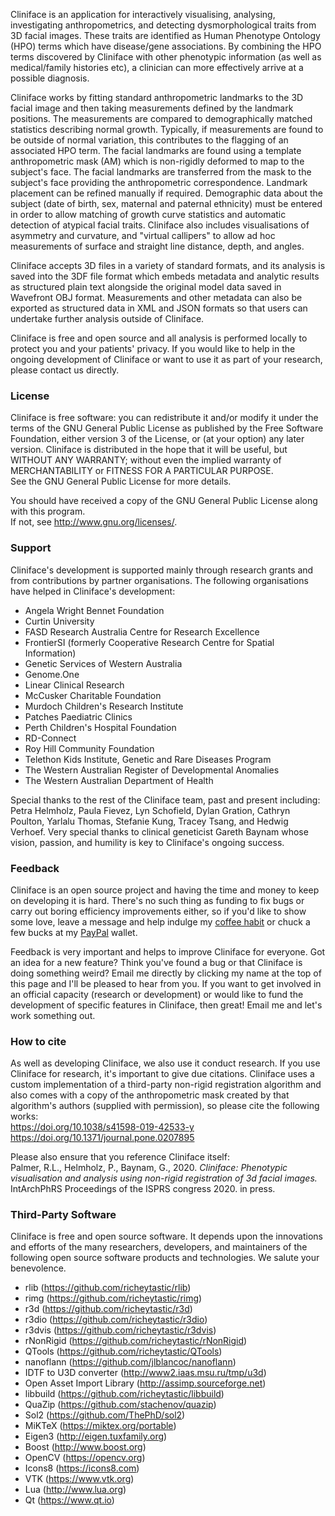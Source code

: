 <p>Cliniface is an application for interactively visualising, analysing, investigating anthropometrics, and detecting dysmorphological traits from 3D facial images. These traits are identified as Human Phenotype Ontology (HPO) terms which have disease/gene associations. By combining the HPO terms discovered by Cliniface with other phenotypic information (as well as medical/family histories etc), a clinician can more effectively arrive at a possible diagnosis.
</p>
<p>Cliniface works by fitting standard anthropometric landmarks to the 3D facial image and then taking measurements defined by the landmark positions. The measurements are compared to demographically matched statistics describing normal growth. Typically, if measurements are found to be outside of normal variation, this contributes to the flagging of an associated HPO term.
The facial landmarks are found using a template anthropometric mask (AM) which is non-rigidly deformed to map to the subject's face. The facial landmarks are transferred from the mask to the subject's face providing the anthropometric correspondence. Landmark placement can be refined manually if required. Demographic data about the subject (date of birth, sex, maternal and paternal ethnicity) must be entered in order to allow matching of growth curve statistics and automatic detection of atypical facial traits. Cliniface also includes visualisations of asymmetry and curvature, and "virtual callipers" to allow ad hoc measurements of surface and straight line distance, depth, and angles.
</p>
<p>Cliniface accepts 3D files in a variety of standard formats, and its analysis is saved into the 3DF file format which embeds metadata and analytic results as structured plain text alongside the original model data saved in Wavefront OBJ format. Measurements and other metadata can also be exported as structured data in XML and JSON formats so that users can undertake further analysis outside of Cliniface.
</p>
<p>Cliniface is free and open source and all analysis is performed locally to protect you and your patients' privacy.
If you would like to help in the ongoing development of Cliniface or want to use it as part of your research,
please contact us directly.
</p>

<h3>License</h3>
<p>Cliniface is free software: you can redistribute it and/or modify it under the terms of the GNU General Public License as published by the Free Software Foundation, either version 3 of the License, or (at your option) any later version. Cliniface is distributed in the hope that it will be useful, but WITHOUT ANY WARRANTY; without even the implied warranty of MERCHANTABILITY or FITNESS FOR A PARTICULAR PURPOSE.<br>
See the GNU General Public License for more details.
</p>
<p>You should have received a copy of the GNU General Public License along with this program.<br>
If not, see <a href="http://www.gnu.org/licenses/" class="uri">http://www.gnu.org/licenses/</a>.
</p>

<h3>Support</h3>
<p>Cliniface's development is supported mainly through research grants and from contributions
by partner organisations. The following organisations have helped in Cliniface's development:
<ul>
<li>Angela Wright Bennet Foundation</li>
<li>Curtin University</li>
<li>FASD Research Australia Centre for Research Excellence</li>
<li>FrontierSI (formerly Cooperative Research Centre for Spatial Information)</li>
<li>Genetic Services of Western Australia</li>
<li>Genome.One</li>
<li>Linear Clinical Research</li>
<li>McCusker Charitable Foundation</li>
<li>Murdoch Children's Research Institute</li>
<li>Patches Paediatric Clinics</li>
<li>Perth Children's Hospital Foundation</li>
<li>RD-Connect</li>
<li>Roy Hill Community Foundation</li>
<li>Telethon Kids Institute, Genetic and Rare Diseases Program</li>
<li>The Western Australian Register of Developmental Anomalies</li>
<li>The Western Australian Department of Health</li>
</ul>
</p>

<p>Special thanks to the rest of the Cliniface team, past and present including:
Petra Helmholz, Paula Fievez, Lyn Schofield, Dylan Gration, Cathryn Poulton, Yarlalu Thomas,
Stefanie Kung, Tracey Tsang, and Hedwig Verhoef. Very special thanks to clinical geneticist
Gareth Baynam whose vision, passion, and humility is key to Cliniface's ongoing success.
</p>

<h3>Feedback</h3>
<p>Cliniface is an open source project and having the time and money to keep on developing it is hard.
There's no such thing as funding to fix bugs or carry out boring efficiency improvements either,
so if you'd like to show some love, leave a message and help indulge my
<a href='https://ko-fi.com/V7V11MGQH' target='_blank'>coffee habit</a> or
chuck a few bucks at my <a href="https://paypal.me/richeytastic" class="uri">PayPal</a> wallet.
</p>
<p>Feedback is very important and helps to improve Cliniface for everyone. Got an idea for a
new feature? Think you've found a bug or that Cliniface is doing something weird?
Email me directly by clicking my name at the top of this page and I'll be pleased to hear from you.
If you want to get involved in an official capacity (research or development) or would like
to fund the development of specific features in Cliniface, then great! Email me and let's work
something out.
</p>

<h3>How to cite</h3>
<p>As well as developing Cliniface, we also use it conduct research.
If you use Cliniface for research, it's important to give due citations.
Cliniface uses a custom implementation of a third-party non-rigid registration algorithm and
also comes with a copy of the anthropometric mask created by that algorithm's authors (supplied with
permission), so please cite the following works:<br>
<a href="https://doi.org/10.1038/s41598-019-42533-y" class="uri">https://doi.org/10.1038/s41598-019-42533-y</a><br>
<a href="https://doi.org/10.1371/journal.pone.0207895" class="uri">https://doi.org/10.1371/journal.pone.0207895</a>
</p>
<p>Please also ensure that you reference Cliniface itself:<br>
Palmer, R.L., Helmholz, P., Baynam, G., 2020. <em>Cliniface: Phenotypic visualisation and analysis using non-rigid registration of 3d facial images.</em> IntArchPhRS Proceedings of the ISPRS congress 2020. in press.
</p>

<h3>Third-Party Software</h3>
<p>Cliniface is free and open source software. It depends upon the innovations and efforts of the many
researchers, developers, and maintainers of the following open source software products and technologies.
We salute your benevolence.
<ul>
<li>rlib (<a href="https://github.com/richeytastic/rlib" class="uri">https://github.com/richeytastic/rlib</a>)</li>
<li>rimg (<a href="https://github.com/richeytastic/rimg" class="uri">https://github.com/richeytastic/rimg</a>)</li>
<li>r3d (<a href="https://github.com/richeytastic/r3d" class="uri">https://github.com/richeytastic/r3d</a>)</li>
<li>r3dio (<a href="https://github.com/richeytastic/r3dio" class="uri">https://github.com/richeytastic/r3dio</a>)</li>
<li>r3dvis (<a href="https://github.com/richeytastic/r3dvis" class="uri">https://github.com/richeytastic/r3dvis</a>)</li>
<li>rNonRigid (<a href="https://github.com/richeytastic/rNonRigid" class="uri">https://github.com/richeytastic/rNonRigid</a>)</li>
<li>QTools (<a href="https://github.com/richeytastic/QTools" class="uri">https://github.com/richeytastic/QTools</a>)</li>
<li>nanoflann (<a href="https://github.com/jlblancoc/nanoflann" class="uri">https://github.com/jlblancoc/nanoflann</a>)</li>
<li>IDTF to U3D converter (<a href="http://www2.iaas.msu.ru/tmp/u3d" class="uri">http://www2.iaas.msu.ru/tmp/u3d</a>)</li>
<li>Open Asset Import Library (<a href="http://assimp.sourceforge.net" class="uri">http://assimp.sourceforge.net</a>)</li>
<li>libbuild (<a href="https://github.com/richeytastic/libbuild" class="uri">https://github.com/richeytastic/libbuild</a>)</li>
<li>QuaZip (<a href="https://github.com/stachenov/quazip" class="uri">https://github.com/stachenov/quazip</a>)</li>
<li>Sol2 (<a href="https://github.com/ThePhD/sol2" class="uri">https://github.com/ThePhD/sol2</a>)</li>
<li>MiKTeX (<a href="https://miktex.org/portable" class="uri">https://miktex.org/portable</a>)</li>
<li>Eigen3 (<a href="http://eigen.tuxfamily.org" class="uri">http://eigen.tuxfamily.org</a>)</li>
<li>Boost (<a href="http://www.boost.org" class="uri">http://www.boost.org</a>)</li>
<li>OpenCV (<a href="https://opencv.org" class="uri">https://opencv.org</a>)</li>
<li>Icons8 (<a href="https://icons8.com" class="uri">https://icons8.com</a>)</li>
<li>VTK (<a href="https://www.vtk.org" class="uri">https://www.vtk.org</a>)</li>
<li>Lua (<a href="http://www.lua.org" class="uri">http://www.lua.org</a>)</li>
<li>Qt (<a href="https://www.qt.io" class="uri">https://www.qt.io</a>)</li>
</ul>
</p>
